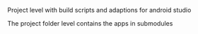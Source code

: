 Project level with build scripts and adaptions for android studio

The project folder level contains the apps in submodules



